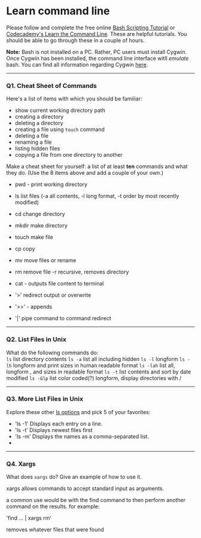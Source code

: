 # Learn command line

Please follow and complete the free online [Bash Scripting Tutorial](https://ryanstutorials.net/bash-scripting-tutorial/) or [Codecademy's Learn the Command Line](https://www.codecademy.com/learn/learn-the-command-line). These are helpful tutorials. You should be able to go through these in a couple of hours.

**Note:** Bash is not installed on a PC. Rather, PC users must install Cygwin. Once Cygwin has been installed, the command line interface witll _emulate_ bash. You can find all information regarding Cygwin [here](https://www.cygwin.com/).

---

### Q1.  Cheat Sheet of Commands  

Here's a list of items with which you should be familiar:  
* show current working directory path
* creating a directory
* deleting a directory
* creating a file using `touch` command
* deleting a file
* renaming a file
* listing hidden files
* copying a file from one directory to another

Make a cheat sheet for yourself: a list of at least **ten** commands and what they do.  (Use the 8 items above and add a couple of your own.)  

* pwd - print working directory

* ls list files (-a all contents, -l long format, -t order by most recently modified)

* cd change directory

* mkdir make directory

* touch make file

* cp copy

* mv move files or rename

* rm remove file -r recursive, removes directory

* cat - outputs file content to terminal

* '>' redirect output or overwrite

* '>>' - appends

* '|' pipe command to command redirect





---

### Q2.  List Files in Unix   

What do the following commands do:  
`ls`  list directory contents
`ls -a`   list all including hidden
`ls -l`   longform
`ls -lh`  longform and print sizes in human readable format
`ls -lah`  list all, longform , and sizes in readable format
`ls -t`  list contents and sort by date modified
`ls -Glp` list color coded(?) longform, display directories with /



---

### Q3.  More List Files in Unix  

Explore these other [ls options](http://www.techonthenet.com/unix/basic/ls.php) and pick 5 of your favorites:

* 'ls -1'	Displays each entry on a line.
* 'ls -t'	Displays newest files first
* 'ls -m'	Displays the names as a comma-separated list.
* 


---

### Q4.  Xargs   

What does `xargs` do? Give an example of how to use it.

xargs allows commands to accept standard input as arguments. 

a common use would be with the find command to then perform another command on the results. for example:

'find ... | xargs rm'

removes whatever files that were found

 

